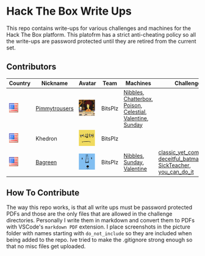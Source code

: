 # Hack The Box Write Ups
This repo contains write-ups for various challenges and machines for the Hack The Box platform. This platofrm has a strict anti-cheating policy so all the write-ups are password protected until they are retired from the current set. 

## Contributors

   | Country | Nickname | Avatar | Team | Machines | Challenges | Rank |
|---------|----------|--------|------|----------|------------|------------|
|<img src="./pictures/america.png" height="24" width="24">|[Pimmytrousers](https://www.hackthebox.eu/profile/7603)|<img src="./pictures/Slideshow_avatar.jpg" height="42" width="42">|BitsPlz|[Nibbles](./machines/Chatterbox/chatterbox.pdf), [Chatterbox](./machines/Nibbles/nibbles.pdf), [Poison](/machines/Poison/poison.pdf), [Celestial](./machines/Celestial/celestial.pdf), [Valentine](./machines/Valentine/valentine.pdf), [Sunday](./machines/Sunday/sunday.pdf)|            |Hacker|
|<img src="./pictures/america.png" height="24" width="24">|Khedron|<img src="./pictures/avatar.png" height="42" width="42">|BitsPlz|         |         |Noob|
|<img src="./pictures/america.png" height="24" width="24">|[Bagreen](https://www.hackthebox.eu/profile/46474)|<img src="./pictures/avatar_2.png" height="42" width="42">|BitsPlz|[Nibbles](https://github.com/PimmyTrousers/HackTheBoxWriteUps/blob/master/machines/Nibbles/nibbles_ben.7z), [Sunday](https://github.com/PimmyTrousers/HackTheBoxWriteUps/blob/master/machines/Sunday/sunday_ben.7z), [Valentine](https://github.com/PimmyTrousers/HackTheBoxWriteUps/blob/master/machines/Valentine/valentine_ben.7z)|[classic_yet_complicated](https://github.com/PimmyTrousers/HackTheBoxWriteUps/blob/master/challenges/classic_yet_complicated_ben.7z), [deceitful_batman](https://github.com/PimmyTrousers/HackTheBoxWriteUps/blob/master/challenges/deceitful_batman_ben.7z), [SickTeacher](https://github.com/PimmyTrousers/HackTheBoxWriteUps/blob/master/challenges/SickTeacher_ben.7z), [you_can_do_it](https://github.com/PimmyTrousers/HackTheBoxWriteUps/blob/master/challenges/you_can_do_it_ben.7z)        |Script Kiddie|


## How To Contribute 
The way this repo works, is that all write ups must be password protected PDFs and those are the only files that are allowed in the challenge directories. Personally I write them in markdown and convert them to PDFs with VSCode's `markdown PDF` extension. I place screenshots in the picture folder with names starting with `do_not_include` so they are included when being added to the repo. Ive tried to make the .gitignore strong enough so that no misc files get uploaded. 
